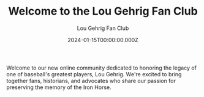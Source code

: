 ---
title: "Welcome to the Lou Gehrig Fan Club"
date: 2024-01-15T00:00:00.000Z
author: "Lou Gehrig Fan Club"
description: "Welcome to our new online community dedicated to honoring the legacy of Lou Gehrig"
body: "Welcome to our new online community dedicated to honoring the legacy of one of baseball's greatest players, Lou Gehrig. We're excited to bring together fans, historians, and advocates who share our passion for preserving the memory of the Iron Horse."
tags: ["welcome", "community", "launch"]
---